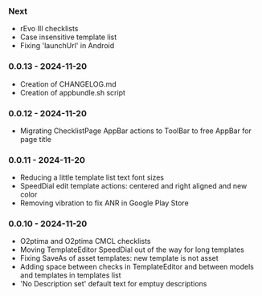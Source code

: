 ### Next
* rEvo III checklists
* Case insensitive template list
* Fixing 'launchUrl' in Android

### 0.0.13 - 2024-11-20
* Creation of CHANGELOG.md
* Creation of appbundle.sh script

### 0.0.12 - 2024-11-20
* Migrating ChecklistPage AppBar actions to ToolBar to free AppBar for page title

### 0.0.11 - 2024-11-20
* Reducing a little template list text font sizes
* SpeedDial edit template actions: centered and right aligned and new color
* Removing vibration to fix ANR in Google Play Store

### 0.0.10 - 2024-11-20
* O2ptima and O2ptima CMCL checklists
* Moving TemplateEditor SpeedDial out of the way for long templates
* Fixing SaveAs of asset templates: new template is not asset
* Adding space between checks in TemplateEditor and between models and templates in templates list
* 'No Description set' default text for emptuy descriptions
